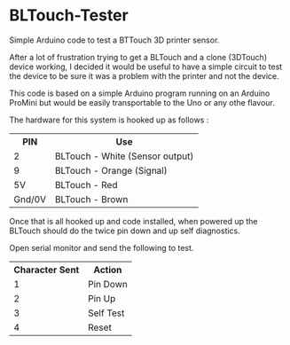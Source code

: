 # BLTouch-Tester
Simple Arduino code to test a BTTouch 3D printer sensor.

After a lot of frustration trying to get a BLTouch and a clone (3DTouch) device working, I decided it would be useful to have a simple circuit to test the device to be sure it was a problem with the printer and not the device.

This code is based on a simple Arduino program running on an Arduino ProMini but would be easily transportable to the Uno or any othe flavour.

The hardware for this system is hooked up as follows :

<TABLE>
  <TR>
    <TH>PIN</TH><TH>Use</TH>
  </TR>
  <TR>
    <TD>2</TD><TD>BLTouch - White (Sensor output)</TD>
  </TR>
  <TR>
    <TD>9</TD><TD>BLTouch - Orange (Signal)</TD>
  </TR>
  <TR>
    <TD>5V</TD><TD>BLTouch - Red</TD>
  </TR>
  <TR>
    <TD>Gnd/0V</TD><TD>BLTouch - Brown</TD>
  </TR>
</TABLE>

<P>
Once that is all hooked up and code installed, when powered up the BLTouch should do the twice pin down and up self diagnostics.

Open serial monitor and send the following to test.
</P>
<TABLE>
  <TR>
    <TH>Character Sent</TH><TH>Action</TH>
  </TR>
  <TR>
    <TD>1</TD><TD>Pin Down</TD>
  </TR>
  <TR>
    <TD>2</TD><TD>Pin Up</TD>
  </TR>
  <TR>
    <TD>3</TD><TD>Self Test</TD>
  </TR>
  <TR>
    <TD>4</TD><TD>Reset</TD>
  </TR>
</TABLE>
